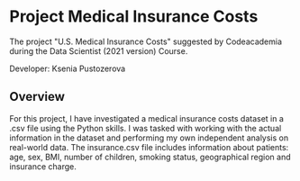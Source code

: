 # Project Medical Insurance Costs
The project "U.S. Medical Insurance Costs" suggested by Codeacademia during the Data Scientist (2021 version) Course. 

Developer: Ksenia Pustozerova

**Overview**
---------------
For this project, I have investigated a medical insurance costs dataset in a .csv file using the Python skills. I was tasked with working with the actual information in the dataset and performing my own independent analysis on real-world data. The insurance.csv file includes information about patients: age, sex, BMI, number of children, smoking status, geographical region and insurance charge. 
